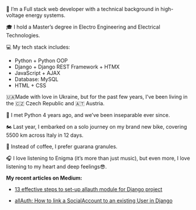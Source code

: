 👋 I’m a Full stack web developer with a technical background in high-voltage energy systems.

🎓 I hold a Master’s degree in Electro Engineering and Electrical Technologies.

💻 My tech stack includes:
- Python + Python OOP
- Django + Django REST Framework + HTMX
- JavaScript + AJAX
- Database: MySQL
- HTML + CSS

🇺🇦Made with love in Ukraine, but for the past few years, I’ve been living in the 🇨🇿 Czech Republic and 🇦🇹 Austria.

🐍 I met Python 4 years ago, and we’ve been inseparable ever since.

🏍 Last year, I embarked on a solo journey on my brand new bike, covering 5500 km across Italy in 12 days.

🍵 Instead of coffee, I prefer guarana granules.

🎧 I love listening to Enigma (it’s more than just music), but even more, I love listening to my heart and deep feelings😎.

**My recent articles on Medium:**
- [13 effective steps to set-up allauth module for Django project](https://medium.com/@borys_bond/13-effective-steps-to-set-up-allauth-module-for-django-project-370f32cf1d17)

- [allAuth: How to link a SocialAccount to an existing User in Django](https://medium.com/@borys_bond/allauth-how-to-link-a-socialaccount-to-an-existing-user-in-django-ec103e48a3f5)
